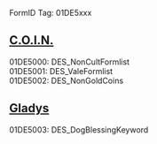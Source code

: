FormID Tag: 01DE5xxx

## [C.O.I.N.](https://github.com/PierreDespereaux/C.O.I.N.)
01DE5000: DES_NonCultFormlist\
01DE5001: DES_ValeFormlist\
01DE5002: DES_NonGoldCoins

## [Gladys](https://www.nexusmods.com/skyrimspecialedition/mods/50164)
01DE5003: DES_DogBlessingKeyword
